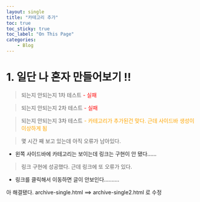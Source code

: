 ```yaml
---
layout: single
title: "카테고리 추가"
toc: true
toc_sticky: true
toc_label: "On This Page"
categories:
    - Blog
---
```


# 1. 일단 나 혼자 만들어보기 !!



 > 되는지 안되는지 1차 테스트 
 <font color='red'>- 실패</font>

 >되는지 안되는지 2차 테스트 
 <font color='red'>- 실패</font>

 >되는지 안되는지 3차 테스트
 <font color='orange'>- 카테고리가 추가된건 맞다. 근데 사이드바 생성이 이상하게 됨</font>

> 몇 시간 째 보고 있는데 아직 오류가 남아있다.
- 왼쪽 사이드바에 카테고리는 보이는데 링크는 구현이 안 됐다......


> 링크 구현에 성공했다. 근데 링크에 또 오류가 있다.

- 링크를 클릭해서 이동하면 글이 안보인다..........

아 해결됐다. archive-single.html ==> archive-single2.html 로 수정

